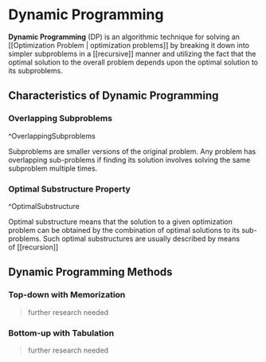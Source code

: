 # Dynamic Programming
**Dynamic Programming** (DP) is an algorithmic technique for solving an [[Optimization Problem | optimization problems]] by breaking it down into simpler subproblems in a [[recursive]] manner and utilizing the fact that the optimal solution to the overall problem depends upon the optimal solution to its subproblems.

## Characteristics of Dynamic Programming
### Overlapping Subproblems

^OverlappingSubproblems

Subproblems are smaller versions of the original problem. Any problem has overlapping sub-problems if finding its solution involves solving the same subproblem multiple times.
### Optimal Substructure Property

^OptimalSubstructure

Optimal substructure means that the solution to a given optimization problem can be obtained by the combination of optimal solutions to its sub-problems. Such optimal substructures are usually described by means of [[recursion]]

## Dynamic Programming Methods
### Top-down with Memorization
> further research needed
### Bottom-up with Tabulation
> further research needed

